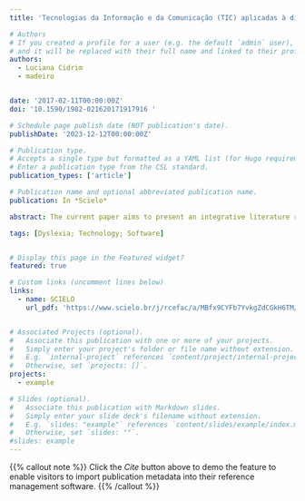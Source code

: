 ```yaml
---
title: 'Tecnologias da Informação e da Comunicação (TIC) aplicadas à dislexia: revisão de literatura'

# Authors
# If you created a profile for a user (e.g. the default `admin` user), write the username (folder name) here
# and it will be replaced with their full name and linked to their profile.
authors:
  - Luciana Cidrim
  - madeiro


date: '2017-02-11T00:00:00Z'
doi: '10.1590/1982-021620171917916 '

# Schedule page publish date (NOT publication's date).
publishDate: '2023-12-12T00:00:00Z'

# Publication type.
# Accepts a single type but formatted as a YAML list (for Hugo requirements).
# Enter a publication type from the CSL standard.
publication_types: ['article']

# Publication name and optional abbreviated publication name.
publication: In *Scielo*

abstract: The current paper aims to present an integrative literature review of scientific articles published in national and international journals, approaching the use of information and communication technology (ICT) such as computers, tablets, iPad’s, mobile phones, e-readers, virtual reality and virtual learning environments, applied to dyslexia. The database consists of scientific articles published between 2010 and 2015, from the following platforms:Science Direct/Elsevier, SciELO - Scientific Electronic Library Online, MedLine - Medical Literature Analysis and Retrieval and Portal de Periódicos da CAPES. Scientific articles were selected, corresponding to 20 international (95.23%) papers and 1 national (4.77%) paper. The works considered in the present paper in general aim at the development and application of technological instruments that can minimize the difficulties by dyslexics in reading and writing learning. Due to shortage of articles published in Brazil, there is a need for more studies on this topic in view of the benefits of ICT within evaluation and intervention in dyslexia observed in international articles.

tags: [Dyslexia; Technology; Software]


# Display this page in the Featured widget?
featured: true

# Custom links (uncomment lines below)
links:
  - name: SCIELO
    url_pdf: 'https://www.scielo.br/j/rcefac/a/MBfx9CYFb7YvkgZdCGkH6TM/'


# Associated Projects (optional).
#   Associate this publication with one or more of your projects.
#   Simply enter your project's folder or file name without extension.
#   E.g. `internal-project` references `content/project/internal-project/index.md`.
#   Otherwise, set `projects: []`.
projects:
  - example

# Slides (optional).
#   Associate this publication with Markdown slides.
#   Simply enter your slide deck's filename without extension.
#   E.g. `slides: "example"` references `content/slides/example/index.md`.
#   Otherwise, set `slides: ""`.
#slides: example
---
```


{{% callout note %}}
Click the _Cite_ button above to demo the feature to enable visitors to import publication metadata into their reference management software.
{{% /callout %}}
